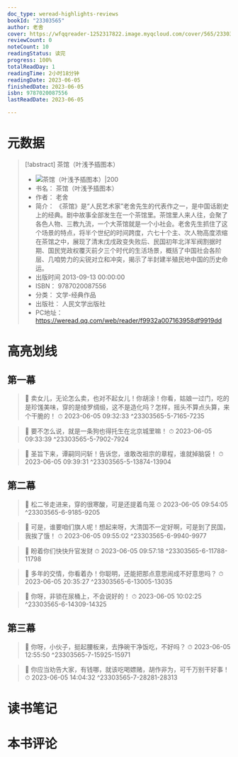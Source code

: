 ```yaml
---
doc_type: weread-highlights-reviews
bookId: "23303565"
author: 老舍
cover: https://wfqqreader-1252317822.image.myqcloud.com/cover/565/23303565/t7_23303565.jpg
reviewCount: 0
noteCount: 10
readingStatus: 读完
progress: 100%
totalReadDay: 1
readingTime: 2小时18分钟
readingDate: 2023-06-05
finishedDate: 2023-06-05
isbn: 9787020087556
lastReadDate: 2023-06-05

---
```

# 元数据
> [!abstract] 茶馆（叶浅予插图本）
> - ![ 茶馆（叶浅予插图本）|200](https://wfqqreader-1252317822.image.myqcloud.com/cover/565/23303565/t7_23303565.jpg)
> - 书名： 茶馆（叶浅予插图本）
> - 作者： 老舍
> - 简介： 《茶馆》是“人民艺术家”老舍先生的代表作之一，是中国话剧史上的经典。剧中故事全部发生在一个茶馆里。茶馆里人来人往，会聚了各色人物、三教九流，一个大茶馆就是一个小社会。老舍先生抓住了这个场景的特点，将半个世纪的时间跨度，六七十个主、次人物高度浓缩在茶馆之中，展现了清末戊戌政变失败后、民国初年北洋军阀割据时期、国民党政权覆灭前夕三个时代的生活场景，概括了中国社会各阶层、几咱势力的尖锐对立和冲突，揭示了半封建半殖民地中国的历史命运。
> - 出版时间 2013-09-13 00:00:00
> - ISBN： 9787020087556
> - 分类： 文学-经典作品
> - 出版社： 人民文学出版社
> - PC地址：https://weread.qq.com/web/reader/f9932a007163958df9919dd

# 高亮划线

## 第一幕

> 📌 卖女儿，无论怎么卖，也对不起女儿！你胡涂！你看，姑娘一过门，吃的是珍馐美味，穿的是绫罗绸缎，这不是造化吗？怎样，摇头不算点头算，来个干脆的！ 
> ⏱ 2023-06-05 09:32:33 ^23303565-5-7165-7235

> 📌 要不怎么说，就是一条狗也得托生在北京城里嘛！ 
> ⏱ 2023-06-05 09:33:39 ^23303565-5-7902-7924

> 📌 圣旨下来，谭嗣同问斩！告诉您，谁敢改祖宗的章程，谁就掉脑袋！ 
> ⏱ 2023-06-05 09:39:31 ^23303565-5-13874-13904

## 第二幕

> 📌 松二爷走进来，穿的很寒酸，可是还提着鸟笼 
> ⏱ 2023-06-05 09:54:05 ^23303565-6-9185-9205

> 📌 可是，谁要咱们旗人呢！想起来呀，大清国不一定好啊，可是到了民国，我挨了饿！ 
> ⏱ 2023-06-05 09:55:02 ^23303565-6-9940-9977

> 📌 盼着你们快快升官发财 
> ⏱ 2023-06-05 09:57:18 ^23303565-6-11788-11798

> 📌 多年的交情，你看着办！你聪明，还能把那点意思闹成不好意思吗？ 
> ⏱ 2023-06-05 20:35:27 ^23303565-6-13005-13035

> 📌 你呀，非锁在尿桶上，不会说好的！ 
> ⏱ 2023-06-05 10:02:25 ^23303565-6-14309-14325

## 第三幕

> 📌 你呀，小伙子，挺起腰板来，去挣碗干净饭吃，不好吗？ 
> ⏱ 2023-06-05 12:55:50 ^23303565-7-15925-15971

> 📌 你应当劝告大家，有钱哪，就该吃喝嫖赌，胡作非为，可千万别干好事！ 
> ⏱ 2023-06-05 14:04:32 ^23303565-7-28281-28313

# 读书笔记

# 本书评论
